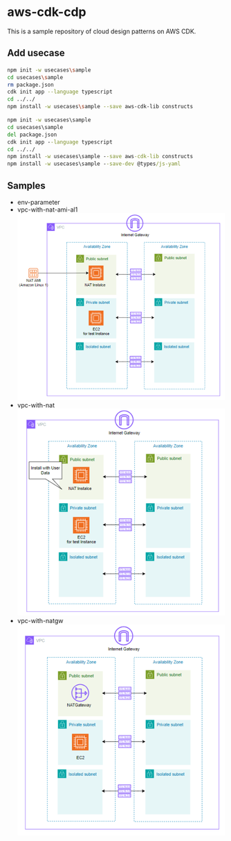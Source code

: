 # aws-cdk-cdp

This is a sample repository of cloud design patterns on AWS CDK.

## Add usecase

```sh
npm init -w usecases\sample
cd usecases\sample
rm package.json
cdk init app --language typescript
cd ../../
npm install -w usecases\sample --save aws-cdk-lib constructs
```

```bat
npm init -w usecases\sample
cd usecases\sample
del package.json
cdk init app --language typescript
cd ../../
npm install -w usecases\sample --save aws-cdk-lib constructs
npm install -w usecases\sample --save-dev @types/js-yaml
```

## Samples

- env-parameter
- vpc-with-nat-ami-al1
  ![](usecases/vpc-with-nat-ami-al1/overview.png)
- vpc-with-nat
  ![](usecases/vpc-with-nat/overview.png)
- vpc-with-natgw
  ![](usecases/vpc-with-natgw/overview.png)
